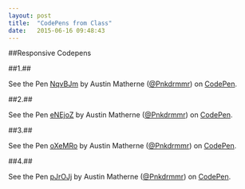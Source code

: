 ```yaml
---
layout: post
title:  "CodePens from Class"
date:   2015-06-16 09:48:43
---
```


##Responsive Codepens


##1.##
<div class="codepen-input">
<p data-height="268" data-theme-id="0" data-slug-hash="NqvBJm" data-default-tab="result" data-user="Pnkdrmmr" class='codepen'>See the Pen <a href='http://codepen.io/Pnkdrmmr/pen/NqvBJm/'>NqvBJm</a> by Austin Matherne (<a href='http://codepen.io/Pnkdrmmr'>@Pnkdrmmr</a>) on <a href='http://codepen.io'>CodePen</a>.</p>
<script async src="//assets.codepen.io/assets/embed/ei.js"></script>
</div>
##2.##
<div class="codepen-input">
<p data-height="268" data-theme-id="0" data-slug-hash="eNEjoZ" data-default-tab="result" data-user="Pnkdrmmr" class='codepen'>See the Pen <a href='http://codepen.io/Pnkdrmmr/pen/eNEjoZ/'>eNEjoZ</a> by Austin Matherne (<a href='http://codepen.io/Pnkdrmmr'>@Pnkdrmmr</a>) on <a href='http://codepen.io'>CodePen</a>.</p>
<script async src="//assets.codepen.io/assets/embed/ei.js"></script>
</div>
##3.##
<div class="codepen-input">
<p data-height="268" data-theme-id="0" data-slug-hash="oXeMRo" data-default-tab="result" data-user="Pnkdrmmr" class='codepen'>See the Pen <a href='http://codepen.io/Pnkdrmmr/pen/oXeMRo/'>oXeMRo</a> by Austin Matherne (<a href='http://codepen.io/Pnkdrmmr'>@Pnkdrmmr</a>) on <a href='http://codepen.io'>CodePen</a>.</p>
<script async src="//assets.codepen.io/assets/embed/ei.js"></script>
<div class="codepen-input">
 </div>   
##4.##
<div class="codepen-input">
<p data-height="268" data-theme-id="0" data-slug-hash="pJrOJj" data-default-tab="result" data-user="Pnkdrmmr" class='codepen'>See the Pen <a href='http://codepen.io/Pnkdrmmr/pen/pJrOJj/'>pJrOJj</a> by Austin Matherne (<a href='http://codepen.io/Pnkdrmmr'>@Pnkdrmmr</a>) on <a href='http://codepen.io'>CodePen</a>.</p>
<script async src="//assets.codepen.io/assets/embed/ei.js"></script>
</div>